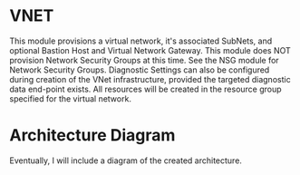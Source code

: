 # VNET
This module provisions a virtual network, it's associated SubNets, and optional Bastion Host and Virtual Network Gateway.  This module does NOT provision Network Security Groups at this time.  See the NSG module for Network Security Groups.  Diagnostic Settings can also be configured during creation of the VNet infrastructure, provided the targeted diagnostic data end-point exists.  All resources will be created in the resource group specified for the virtual network.

# Architecture Diagram
Eventually, I will include a diagram of the created architecture.
